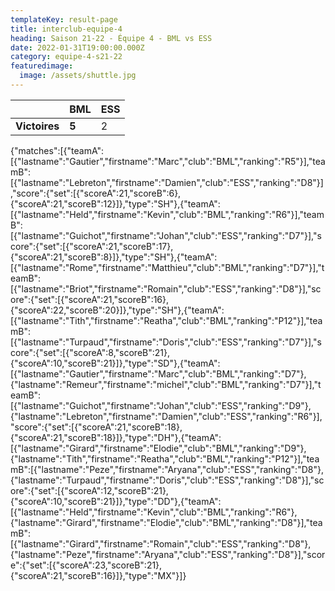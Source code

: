 ```yaml
---
templateKey: result-page
title: interclub-equipe-4
heading: Saison 21-22 - Équipe 4 - BML vs ESS
date: 2022-01-31T19:00:00.000Z
category: equipe-4-s21-22
featuredimage:
  image: /assets/shuttle.jpg
---
```

|               | BML   | ESS |
| ------------- | ----- | --- |
| **Victoires** | **5** | 2   |

<scoreboard>{"matches":[{"teamA":[{"lastname":"Gautier","firstname":"Marc","club":"BML","ranking":"R5"}],"teamB":[{"lastname":"Lebreton","firstname":"Damien","club":"ESS","ranking":"D8"}],"score":{"set":[{"scoreA":21,"scoreB":6},{"scoreA":21,"scoreB":12}]},"type":"SH"},{"teamA":[{"lastname":"Held","firstname":"Kevin","club":"BML","ranking":"R6"}],"teamB":[{"lastname":"Guichot","firstname":"Johan","club":"ESS","ranking":"D7"}],"score":{"set":[{"scoreA":21,"scoreB":17},{"scoreA":21,"scoreB":8}]},"type":"SH"},{"teamA":[{"lastname":"Rome","firstname":"Matthieu","club":"BML","ranking":"D7"}],"teamB":[{"lastname":"Briot","firstname":"Romain","club":"ESS","ranking":"D8"}],"score":{"set":[{"scoreA":21,"scoreB":16},{"scoreA":22,"scoreB":20}]},"type":"SH"},{"teamA":[{"lastname":"Tith","firstname":"Reatha","club":"BML","ranking":"P12"}],"teamB":[{"lastname":"Turpaud","firstname":"Doris","club":"ESS","ranking":"D7"}],"score":{"set":[{"scoreA":8,"scoreB":21},{"scoreA":10,"scoreB":21}]},"type":"SD"},{"teamA":[{"lastname":"Gautier","firstname":"Marc","club":"BML","ranking":"D7"},{"lastname":"Remeur","firstname":"michel","club":"BML","ranking":"D7"}],"teamB":[{"lastname":"Guichot","firstname":"Johan","club":"ESS","ranking":"D9"},{"lastname":"Lebreton","firstname":"Damien","club":"ESS","ranking":"R6"}],"score":{"set":[{"scoreA":21,"scoreB":18},{"scoreA":21,"scoreB":18}]},"type":"DH"},{"teamA":[{"lastname":"Girard","firstname":"Elodie","club":"BML","ranking":"D9"},{"lastname":"Tith","firstname":"Reatha","club":"BML","ranking":"P12"}],"teamB":[{"lastname":"Peze","firstname":"Aryana","club":"ESS","ranking":"D8"},{"lastname":"Turpaud","firstname":"Doris","club":"ESS","ranking":"D8"}],"score":{"set":[{"scoreA":12,"scoreB":21},{"scoreA":10,"scoreB":21}]},"type":"DD"},{"teamA":[{"lastname":"Held","firstname":"Kevin","club":"BML","ranking":"R6"},{"lastname":"Girard","firstname":"Elodie","club":"BML","ranking":"D8"}],"teamB":[{"lastname":"Girard","firstname":"Romain","club":"ESS","ranking":"D8"},{"lastname":"Peze","firstname":"Aryana","club":"ESS","ranking":"D8"}],"score":{"set":[{"scoreA":23,"scoreB":21},{"scoreA":21,"scoreB":16}]},"type":"MX"}]}</scoreboard>